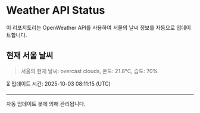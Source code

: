 
# Weather API Status

이 리포지토리는 OpenWeather API를 사용하여 서울의 날씨 정보를 자동으로 업데이트합니다.

## 현재 서울 날씨
> 서울의 현재 날씨: overcast clouds, 온도: 21.8°C, 습도: 70%

⏳ 업데이트 시간: 2025-10-03 08:11:15 (UTC)

---
자동 업데이트 봇에 의해 관리됩니다.

